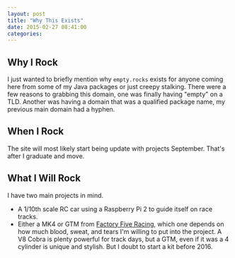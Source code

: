 ```yaml
---
layout: post
title: "Why This Exists"
date: 2015-02-27 08:41:00
categories:
---
```


## Why I Rock
I just wanted to briefly mention why `empty.rocks` exists for anyone
coming here from some of my Java packages or just creepy stalking.
There were a few reasons to grabbing this domain, one was finally having
"empty" on a TLD. Another was having a domain that was a qualified package
name, my previous main domain had a hyphen.

## When I Rock
The site will most likely start being update with projects September.
That's after I graduate and move.

## What I Will Rock
I have two main projects in mind.

* A 1/10th scale RC car using a Raspberry Pi 2 to guide itself on race tracks.
* Either a MK4 or GTM from [Factory Five Racing](factoryfive.com), which one depends on how much blood, sweat, and tears I'm willing to put into the project. A V8 Cobra is plenty powerful for track days, but a GTM, even if it was a 4 cylinder is unique and stylish. But I doubt to start a kit before 2016.
